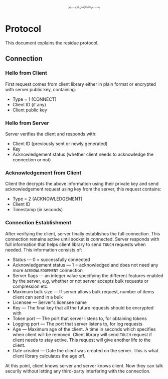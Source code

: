 <p align="center">
   ﷽
</p>

# Protocol
This document explains the residue protocol.

## Connection
### Hello from Client
First request comes from client library either in plain format or encrypted with server public key, containing:

 * Type = 1 (CONNECT)
 * Client ID (if any)
 * Client public key
 
### Hello from Server
Server verifies the client and responds with:

 * Client ID (previously sent or newly generated)
 * Key
 * Acknowledgement status (whether client needs to acknowledge the connection or not)
 
### Acknowledgement from Client
Client the decrypts the above information using their private key and send acknowledgement request using key from the server, this request contains:

 * Type = 2 (ACKNOWLEDGEMENT)
 * Client ID
 * Timestamp (in seconds)
 
### Connection Establishment
After verifying the client, server finally establishes the full connection. This connection remains active until socket is connected. Server responds with full information that helps client library to send `TOUCH` requests when needed. This information consists of:

 * Status — 0 = successfully connected
 * Acknowledgement status — 1 = acknowledged and does not need any more `ACKNOWLEDGEMENT` connection
 * Server flags — an integer value specifying the different features enabled by the server, e.g, whether or not server accepts bulk requests or compression etc.
 * Maximum bulk size — If server allows bulk request, number of items client can send in a bulk
 * Licensee — Server's licensee name
 * Key — The final key that all the future requests should be encrypted with
 * Token port — The port that server listens to, for obtaining tokens
 * Logging port — The port that server listens to, for log requests
 * Age — Maximum age of the client. A time in seconds which specifies when client will be removed. Client library will send `TOUCH` request if client needs to stay active. This request will give another life to the client.
 * Date created — Date the client was created on the server. This is what client library calculates the age off.
 
At this point, client knows server and server knows client. Now they can talk securily without letting any third-party interfering with the connection.

